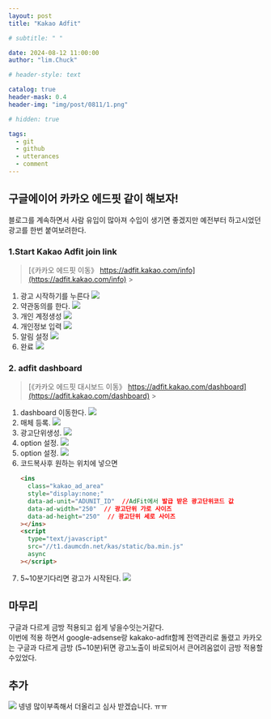 ```yaml
---
layout: post
title: "Kakao Adfit"

# subtitle: " "

date: 2024-08-12 11:00:00
author: "lim.Chuck"

# header-style: text

catalog: true
header-mask: 0.4
header-img: "img/post/0811/1.png"

# hidden: true

tags:
  - git
  - github
  - utterances
  - comment
---
```


## 구글에이어 카카오 에드핏 같이 해보자!

블로그를 계속하면서 사람 유입이 많아져 수입이 생기면 좋겠지만 예전부터 하고시었던 광고를 한번 붙여보려한다.

### 1.Start Kakao Adfit join link

> [《카카오 에드핏 이동》 https://adfit.kakao.com/info](https://adfit.kakao.com/info) >

1. 광고 시작하기를 누른다
   ![](/img/post/0812/1-1.png)
2. 약관동의를 한다.
   ![](/img/post/0812/1-2.png)
3. 개인 계정생성
   ![](/img/post/0812/1-3.png)
4. 개인정보 입력
   ![](/img/post/0812/1-4.png)
5. 알림 설정
   ![](/img/post/0812/1-5.png)
6. 완료
   ![](/img/post/0812/1-6.png)

### 2. adfit dashboard

> [《카카오 에드핏 대시보드 이동》 https://adfit.kakao.com/dashboard](https://adfit.kakao.com/dashboard) >

1. dashboard 이동한다.
   ![](/img/post/0812/2-1.png)
2. 매체 등록.
   ![](/img/post/0812/2-2.png)
3. 광고단위생성.
   ![](/img/post/0812/2-3.png)
4. option 설정.
   ![](/img/post/0812/2-4.png)
5. option 설정.
   ![](/img/post/0812/2-5.png)
6. 코드복사후 원하는 위치에 넣으면
   ```html
   <ins
     class="kakao_ad_area"
     style="display:none;"
     data-ad-unit="ADUNIT_ID"  //AdFit에서 발급 받은 광고단위코드 값
     data-ad-width="250"  // 광고단위 가로 사이즈
     data-ad-height="250"  // 광고단위 세로 사이즈
   ></ins>
   <script
     type="text/javascript"
     src="//t1.daumcdn.net/kas/static/ba.min.js"
     async
   ></script>
   ```
7. 5~10분기다리면 광고가 시작된다.
   ![](/img/post/0812/2-7.png)

## 마무리

구글과 다르게 금방 적용되고 쉽게 넣을수잇는거같다.<br/>
이번에 적용 하면서 google-adsense랑 kakako-adfit함께 전역관리로 돌렸고 카카오는 구글과 다르게 금방 (5~10분)뒤면 광고노출이 바로되어서 큰어려움없이 금방 적용할수있었다.

## 추가

![](/img/post/0812/3.png)
넹넹 많이부족해서 더올리고 심사 받겠습니다. ㅠㅠ
